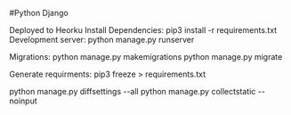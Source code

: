 #Python Django

Deployed to Heorku
Install Dependencies: pip3 install -r requirements.txt
Development server: python manage.py runserver

Migrations:
python manage.py makemigrations
python manage.py migrate

Generate requirments:
pip3 freeze > requirements.txt


python manage.py diffsettings --all
python manage.py collectstatic --noinput